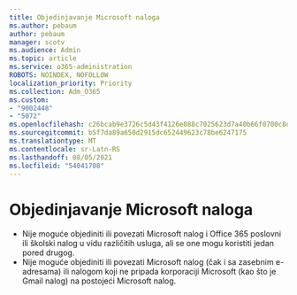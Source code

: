 ```yaml
---
title: Objedinjavanje Microsoft naloga
ms.author: pebaum
author: pebaum
manager: scotv
ms.audience: Admin
ms.topic: article
ms.service: o365-administration
ROBOTS: NOINDEX, NOFOLLOW
localization_priority: Priority
ms.collection: Adm_O365
ms.custom:
- "9002448"
- "5072"
ms.openlocfilehash: c26bcab9e3726c5d43f4126e088c7025623d7a40b66f0700c8d5e7edf1261986
ms.sourcegitcommit: b5f7da89a650d2915dc652449623c78be6247175
ms.translationtype: MT
ms.contentlocale: sr-Latn-RS
ms.lasthandoff: 08/05/2021
ms.locfileid: "54041708"
---
```

# <a name="merge-microsoft-accounts"></a>Objedinjavanje Microsoft naloga

- Nije moguće objediniti ili povezati Microsoft nalog i Office 365 poslovni ili školski nalog u vidu različitih usluga, ali se one mogu koristiti jedan pored drugog.
- Nije moguće objediniti ili povezati Microsoft nalog (čak i sa zasebnim e-adresama) ili nalogom koji ne pripada korporaciji Microsoft (kao što je Gmail nalog) na postojeći Microsoft nalog.

